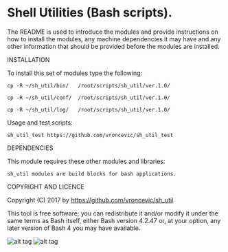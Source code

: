 Shell Utilities (Bash scripts).
================================================================================

The README is used to introduce the modules and provide instructions on
how to install the modules, any machine dependencies it may have and any
other information that should be provided before the modules are installed.

INSTALLATION

To install this set of modules type the following:

	cp -R ~/sh_util/bin/   /root/scripts/sh_util/ver.1.0/

	cp -R ~/sh_util/conf/  /root/scripts/sh_util/ver.1.0/

	cp -R ~/sh_util/log/   /root/scripts/sh_util/ver.1.0/

Usage and test scripts:

	sh_util_test https://github.com/vroncevic/sh_util_test

DEPENDENCIES

This module requires these other modules and libraries:

	sh_util modules are build blocks for bash applications.

COPYRIGHT AND LICENCE

Copyright (C) 2017 by https://github.com/vroncevic/sh_util

This tool is free software; you can redistribute it and/or modify
it under the same terms as Bash itself, either Bash version 4.2.47 or,
at your option, any later version of Bash 4 you may have available.

![alt tag](https://raw.githubusercontent.com/vroncevic/sh_util/master/bash_logo.png)
![alt tag](https://raw.githubusercontent.com/vroncevic/sh_util/master/linux_logo.png)

